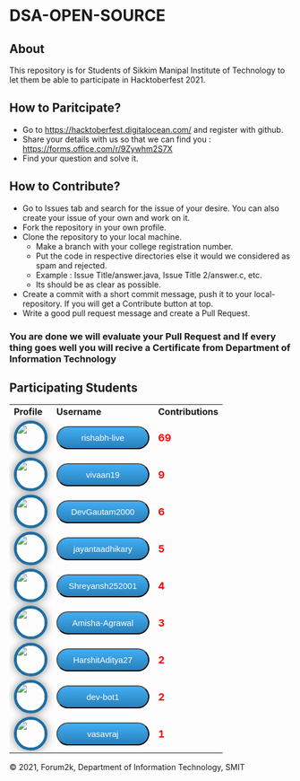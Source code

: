 # DSA-OPEN-SOURCE

## About
This repository is for Students of Sikkim Manipal Institute of Technology to let them be able to participate in Hacktoberfest 2021.

## How to Paritcipate?

- Go to https://hacktoberfest.digitalocean.com/ and register with github.
- Share your details with us so that we can find you : https://forms.office.com/r/9Zywhm2S7X
- Find your question and solve it.


## How to Contribute?

- Go to Issues tab and search for the issue of your desire. You can also create your issue of your own and work on it.
- Fork the repository in your own profile.
- Clone the repository to your local machine.
  - Make a branch with your college registration number.
  - Put the code in respective directories else it would we considered as spam and rejected.
  - Example : Issue Title/answer.java, Issue Title 2/answer.c, etc.
  - Its should be as clear as possible.
- Create a commit with a short commit message, push it to your local-repository. If you will get a Contribute button at top. 
- Write a good pull request message and create a Pull Request. 

### You are done we will evaluate your Pull Request and If every thing goes well you will recive a Certificate from Department of Information Technology

## Participating Students
<!-- START:github_contributors -->
<center><table style="width:100%;"><tr><td><b>Profile</b></td><td><b>Username</b></td><td><b>Contributions</b></td></tr>
<tr><td><img src='https://avatars.githubusercontent.com/u/34997913?v=4' height='50' style="border-radius: 50%;-webkit-box-shadow: 0px 0px 15px 0px rgba(135, 135, 135, 1);-moz-box-shadow:0px 0px 15px 0px rgba(135, 135, 135, 1);box-shadow:0px 0px 15px 0px rgba(135, 135, 135, 1);border: 5px solid #1C6EA4;"/></td><td><a href="https://github.com/rishabh-live/" target="_blank" style="color:white;"><button style=" width:100%; background: #42aef5;  background-image: -webkit-linear-gradient(top, #42aef5, #2980b9)background-image: -moz-linear-gradient(top, #42aef5, #2980b9);background-image: -ms-linear-gradient(top, #42aef5, #2980b9);background-image: -o-linear-gradient(top, #42aef5, #2980b9);background-image: linear-gradient(to bottom, #42aef5, #2980b9);-webkit-border-radius: 60;-moz-border-radius: 60;border-radius: 60px;font-family: Arial;color: #ffffff;font-size: 15px;padding: 10px 20px 10px 20px;text-decoration: none;">rishabh-live</button></a></td><td><label style="font-size:18px;color:red; font-weight:bold;">69</label></td></tr>
<tr><td><img src='https://avatars.githubusercontent.com/u/60281484?v=4' height='50' style="border-radius: 50%;-webkit-box-shadow: 0px 0px 15px 0px rgba(135, 135, 135, 1);-moz-box-shadow:0px 0px 15px 0px rgba(135, 135, 135, 1);box-shadow:0px 0px 15px 0px rgba(135, 135, 135, 1);border: 5px solid #1C6EA4;"/></td><td><a href="https://github.com/vivaan19/" target="_blank" style="color:white;"><button style=" width:100%; background: #42aef5;  background-image: -webkit-linear-gradient(top, #42aef5, #2980b9)background-image: -moz-linear-gradient(top, #42aef5, #2980b9);background-image: -ms-linear-gradient(top, #42aef5, #2980b9);background-image: -o-linear-gradient(top, #42aef5, #2980b9);background-image: linear-gradient(to bottom, #42aef5, #2980b9);-webkit-border-radius: 60;-moz-border-radius: 60;border-radius: 60px;font-family: Arial;color: #ffffff;font-size: 15px;padding: 10px 20px 10px 20px;text-decoration: none;">vivaan19</button></a></td><td><label style="font-size:18px;color:red; font-weight:bold;">9</label></td></tr>
<tr><td><img src='https://avatars.githubusercontent.com/u/77929632?v=4' height='50' style="border-radius: 50%;-webkit-box-shadow: 0px 0px 15px 0px rgba(135, 135, 135, 1);-moz-box-shadow:0px 0px 15px 0px rgba(135, 135, 135, 1);box-shadow:0px 0px 15px 0px rgba(135, 135, 135, 1);border: 5px solid #1C6EA4;"/></td><td><a href="https://github.com/DevGautam2000/" target="_blank" style="color:white;"><button style=" width:100%; background: #42aef5;  background-image: -webkit-linear-gradient(top, #42aef5, #2980b9)background-image: -moz-linear-gradient(top, #42aef5, #2980b9);background-image: -ms-linear-gradient(top, #42aef5, #2980b9);background-image: -o-linear-gradient(top, #42aef5, #2980b9);background-image: linear-gradient(to bottom, #42aef5, #2980b9);-webkit-border-radius: 60;-moz-border-radius: 60;border-radius: 60px;font-family: Arial;color: #ffffff;font-size: 15px;padding: 10px 20px 10px 20px;text-decoration: none;">DevGautam2000</button></a></td><td><label style="font-size:18px;color:red; font-weight:bold;">6</label></td></tr>
<tr><td><img src='https://avatars.githubusercontent.com/u/73451350?v=4' height='50' style="border-radius: 50%;-webkit-box-shadow: 0px 0px 15px 0px rgba(135, 135, 135, 1);-moz-box-shadow:0px 0px 15px 0px rgba(135, 135, 135, 1);box-shadow:0px 0px 15px 0px rgba(135, 135, 135, 1);border: 5px solid #1C6EA4;"/></td><td><a href="https://github.com/jayantaadhikary/" target="_blank" style="color:white;"><button style=" width:100%; background: #42aef5;  background-image: -webkit-linear-gradient(top, #42aef5, #2980b9)background-image: -moz-linear-gradient(top, #42aef5, #2980b9);background-image: -ms-linear-gradient(top, #42aef5, #2980b9);background-image: -o-linear-gradient(top, #42aef5, #2980b9);background-image: linear-gradient(to bottom, #42aef5, #2980b9);-webkit-border-radius: 60;-moz-border-radius: 60;border-radius: 60px;font-family: Arial;color: #ffffff;font-size: 15px;padding: 10px 20px 10px 20px;text-decoration: none;">jayantaadhikary</button></a></td><td><label style="font-size:18px;color:red; font-weight:bold;">5</label></td></tr>
<tr><td><img src='https://avatars.githubusercontent.com/u/51321665?v=4' height='50' style="border-radius: 50%;-webkit-box-shadow: 0px 0px 15px 0px rgba(135, 135, 135, 1);-moz-box-shadow:0px 0px 15px 0px rgba(135, 135, 135, 1);box-shadow:0px 0px 15px 0px rgba(135, 135, 135, 1);border: 5px solid #1C6EA4;"/></td><td><a href="https://github.com/Shreyansh252001/" target="_blank" style="color:white;"><button style=" width:100%; background: #42aef5;  background-image: -webkit-linear-gradient(top, #42aef5, #2980b9)background-image: -moz-linear-gradient(top, #42aef5, #2980b9);background-image: -ms-linear-gradient(top, #42aef5, #2980b9);background-image: -o-linear-gradient(top, #42aef5, #2980b9);background-image: linear-gradient(to bottom, #42aef5, #2980b9);-webkit-border-radius: 60;-moz-border-radius: 60;border-radius: 60px;font-family: Arial;color: #ffffff;font-size: 15px;padding: 10px 20px 10px 20px;text-decoration: none;">Shreyansh252001</button></a></td><td><label style="font-size:18px;color:red; font-weight:bold;">4</label></td></tr>
<tr><td><img src='https://avatars.githubusercontent.com/u/60834277?v=4' height='50' style="border-radius: 50%;-webkit-box-shadow: 0px 0px 15px 0px rgba(135, 135, 135, 1);-moz-box-shadow:0px 0px 15px 0px rgba(135, 135, 135, 1);box-shadow:0px 0px 15px 0px rgba(135, 135, 135, 1);border: 5px solid #1C6EA4;"/></td><td><a href="https://github.com/Amisha-Agrawal/" target="_blank" style="color:white;"><button style=" width:100%; background: #42aef5;  background-image: -webkit-linear-gradient(top, #42aef5, #2980b9)background-image: -moz-linear-gradient(top, #42aef5, #2980b9);background-image: -ms-linear-gradient(top, #42aef5, #2980b9);background-image: -o-linear-gradient(top, #42aef5, #2980b9);background-image: linear-gradient(to bottom, #42aef5, #2980b9);-webkit-border-radius: 60;-moz-border-radius: 60;border-radius: 60px;font-family: Arial;color: #ffffff;font-size: 15px;padding: 10px 20px 10px 20px;text-decoration: none;">Amisha-Agrawal</button></a></td><td><label style="font-size:18px;color:red; font-weight:bold;">3</label></td></tr>
<tr><td><img src='https://avatars.githubusercontent.com/u/71604531?v=4' height='50' style="border-radius: 50%;-webkit-box-shadow: 0px 0px 15px 0px rgba(135, 135, 135, 1);-moz-box-shadow:0px 0px 15px 0px rgba(135, 135, 135, 1);box-shadow:0px 0px 15px 0px rgba(135, 135, 135, 1);border: 5px solid #1C6EA4;"/></td><td><a href="https://github.com/HarshitAditya27/" target="_blank" style="color:white;"><button style=" width:100%; background: #42aef5;  background-image: -webkit-linear-gradient(top, #42aef5, #2980b9)background-image: -moz-linear-gradient(top, #42aef5, #2980b9);background-image: -ms-linear-gradient(top, #42aef5, #2980b9);background-image: -o-linear-gradient(top, #42aef5, #2980b9);background-image: linear-gradient(to bottom, #42aef5, #2980b9);-webkit-border-radius: 60;-moz-border-radius: 60;border-radius: 60px;font-family: Arial;color: #ffffff;font-size: 15px;padding: 10px 20px 10px 20px;text-decoration: none;">HarshitAditya27</button></a></td><td><label style="font-size:18px;color:red; font-weight:bold;">2</label></td></tr>
<tr><td><img src='https://avatars.githubusercontent.com/u/55504462?v=4' height='50' style="border-radius: 50%;-webkit-box-shadow: 0px 0px 15px 0px rgba(135, 135, 135, 1);-moz-box-shadow:0px 0px 15px 0px rgba(135, 135, 135, 1);box-shadow:0px 0px 15px 0px rgba(135, 135, 135, 1);border: 5px solid #1C6EA4;"/></td><td><a href="https://github.com/dev-bot1/" target="_blank" style="color:white;"><button style=" width:100%; background: #42aef5;  background-image: -webkit-linear-gradient(top, #42aef5, #2980b9)background-image: -moz-linear-gradient(top, #42aef5, #2980b9);background-image: -ms-linear-gradient(top, #42aef5, #2980b9);background-image: -o-linear-gradient(top, #42aef5, #2980b9);background-image: linear-gradient(to bottom, #42aef5, #2980b9);-webkit-border-radius: 60;-moz-border-radius: 60;border-radius: 60px;font-family: Arial;color: #ffffff;font-size: 15px;padding: 10px 20px 10px 20px;text-decoration: none;">dev-bot1</button></a></td><td><label style="font-size:18px;color:red; font-weight:bold;">2</label></td></tr>
<tr><td><img src='https://avatars.githubusercontent.com/u/60337727?v=4' height='50' style="border-radius: 50%;-webkit-box-shadow: 0px 0px 15px 0px rgba(135, 135, 135, 1);-moz-box-shadow:0px 0px 15px 0px rgba(135, 135, 135, 1);box-shadow:0px 0px 15px 0px rgba(135, 135, 135, 1);border: 5px solid #1C6EA4;"/></td><td><a href="https://github.com/vasavraj/" target="_blank" style="color:white;"><button style=" width:100%; background: #42aef5;  background-image: -webkit-linear-gradient(top, #42aef5, #2980b9)background-image: -moz-linear-gradient(top, #42aef5, #2980b9);background-image: -ms-linear-gradient(top, #42aef5, #2980b9);background-image: -o-linear-gradient(top, #42aef5, #2980b9);background-image: linear-gradient(to bottom, #42aef5, #2980b9);-webkit-border-radius: 60;-moz-border-radius: 60;border-radius: 60px;font-family: Arial;color: #ffffff;font-size: 15px;padding: 10px 20px 10px 20px;text-decoration: none;">vasavraj</button></a></td><td><label style="font-size:18px;color:red; font-weight:bold;">1</label></td></tr>
</table></center>

<!-- END:github_contributors -->

&copy; 2021, Forum2k, Department of Information Technology, SMIT